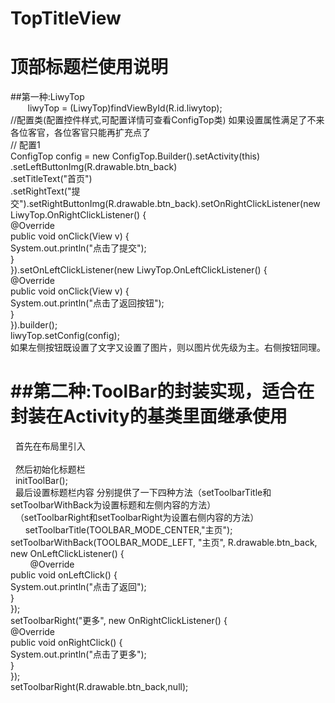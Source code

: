 # TopTitleView<br>
顶部标题栏使用说明 <br>
===
##第一种:LiwyTop<br>
        liwyTop = (LiwyTop)findViewById(R.id.liwytop);<br>
        //配置类(配置控件样式,可配置详情可查看ConfigTop类) 如果设置属性满足了不来各位客官，各位客官只能再扩充点了<br>
        // 配置1<br>
        ConfigTop config = new ConfigTop.Builder().setActivity(this)<br>
                .setLeftButtonImg(R.drawable.btn_back)<br>
                .setTitleText("首页")<br>
                .setRightText("提交").setRightButtonImg(R.drawable.btn_back).setOnRightClickListener(new LiwyTop.OnRightClickListener() {<br>
                    @Override<br>
                    public void onClick(View v) {<br>
                        System.out.println("点击了提交");<br>
                    }<br>
                }).setOnLeftClickListener(new LiwyTop.OnLeftClickListener() {<br>
                    @Override<br>
                    public void onClick(View v) {<br>
                        System.out.println("点击了返回按钮");<br>
                    }<br>
                }).builder();<br>
      liwyTop.setConfig(config);<br>
 如果左侧按钮既设置了文字又设置了图片，则以图片优先级为主。右侧按钮同理。<br>
 
 ##第二种:ToolBar的封装实现，适合在封装在Activity的基类里面继承使用<br>
 =
   首先在布局里引入<br>
   <include layout="@layout/toolbar_layout"></include><br>
   然后初始化标题栏<br>
   initToolBar();<br>
   最后设置标题栏内容 分别提供了一下四种方法（setToolbarTitle和setToolbarWithBack为设置标题和左侧内容的方法）<br>
   （setToolbarRight和setToolbarRight为设置右侧内容的方法）<br>
        setToolbarTitle(TOOLBAR_MODE_CENTER,"主页");<br>
        setToolbarWithBack(TOOLBAR_MODE_LEFT, "主页", R.drawable.btn_back, new OnLeftClickListener() {<br>
           @Override<br>
           public void onLeftClick() {<br>
                System.out.println("点击了返回");<br>
            }<br>
        });<br>
        setToolbarRight("更多", new OnRightClickListener() {<br>
            @Override<br>
            public void onRightClick() {<br>
                System.out.println("点击了更多");<br>
            }<br>
        });<br>
        setToolbarRight(R.drawable.btn_back,null);<br>
